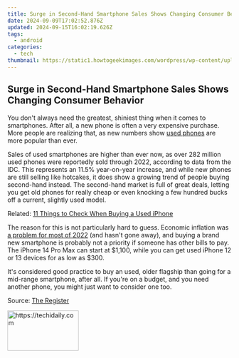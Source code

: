 ```yaml
---
title: Surge in Second-Hand Smartphone Sales Shows Changing Consumer Behavior
date: 2024-09-09T17:02:52.876Z
updated: 2024-09-15T16:02:19.626Z
tags:
  - android
categories:
  - tech
thumbnail: https://static1.howtogeekimages.com/wordpress/wp-content/uploads/2021/06/Purple-Apple-iPhone-14-Pro-sitting-on-a-desk.jpg
---
```


## Surge in Second-Hand Smartphone Sales Shows Changing Consumer Behavior

You don't always need the greatest, shiniest thing when it comes to smartphones. After all, a new phone is often a very expensive purchase. More people are realizing that, as new numbers show [used phones](https://snapchat-videos.techidaily.com/updated-the-ultimate-guide-to-sending-animated-gifs-on-snapchat-for-2024/) are more popular than ever.

 Sales of used smartphones are higher than ever now, as over 282 million used phones were reportedly sold through 2022, according to data from the IDC. This represents an 11.5% year-on-year increase, and while new phones are still selling like hotcakes, it does show a growing trend of people buying second-hand instead. The second-hand market is full of great deals, letting you get old phones for really cheap or even knocking a few hundred bucks off a current, slightly used model.

Related: [11 Things to Check When Buying a Used iPhone](https://games-able.techidaily.com/8-crucial-tweaks-that-can-elevate-your-ps4s-capabilities/) 

 The reason for this is not particularly hard to guess. Economic inflation was [a problem for most of 2022](https://en.wikipedia.org/wiki/2021%E2%80%932023%5Finflation%5Fsurge) (and hasn't gone away), and buying a brand new smartphone is probably not a priority if someone has other bills to pay. The iPhone 14 Pro Max can start at $1,100, while you can get used iPhone 12 or 13 devices for as low as $300.

 It's considered good practice to buy an used, older flagship than going for a mid-range smartphone, after all. If you're on a budget, and you need another phone, you might just want to consider one too.

 Source: [The Register](https://www.theregister.com/2023/01/10/idc%5Fsecondhand%5Fphones%5Fsales%5Fbright%5Fspot%5Fin%5Fcrappy%5Fphone%5Fmarket/)

<ins class="adsbygoogle"
     style="display:block"
     data-ad-format="autorelaxed"
     data-ad-client="ca-pub-7571918770474297"
     data-ad-slot="1223367746"></ins>

<ins class="adsbygoogle"
     style="display:block"
     data-ad-client="ca-pub-7571918770474297"
     data-ad-slot="8358498916"
     data-ad-format="auto"
     data-full-width-responsive="true"></ins>



<!-- affiliate ads begin -->
<a href="https://aligracehair.sjv.io/c/5597632/2135410/19272" target="_top" id="2135410">
  <img src="//a.impactradius-go.com/display-ad/19272-2135410" border="0" alt="https://techidaily.com" width="160" height="90"/>
</a>
<img height="0" width="0" src="https://aligracehair.sjv.io/i/5597632/2135410/19272" style="position:absolute;visibility:hidden;" border="0" />
<!-- affiliate ads end -->

